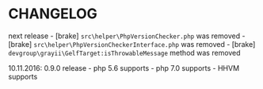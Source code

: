 # CHANGELOG

next release
    - [brake] `src\helper\PhpVersionChecker.php` was removed
    - [brake] `src\helper\PhpVersionCheckerInterface.php` was removed
    - [brake] `devgroup\grayii\GelfTarget:isThrowableMessage` method was removed 

10.11.2016: 0.9.0 release
    - php 5.6 supports
    - php 7.0 supports
    - HHVM supports
